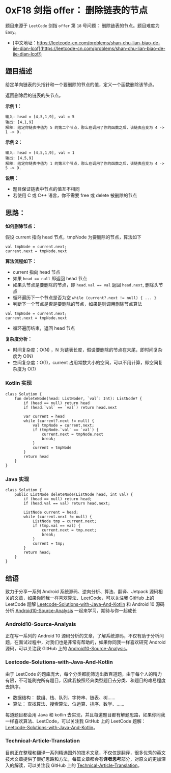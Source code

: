 # 0xF18 剑指 offer： 删除链表的节点

题目来源于 `LeetCode` 剑指 `offer` 第 `18` 号问题： 删除链表的节点。题目难度为 `Easy`。

* [中文地址：https://leetcode-cn.com/problems/shan-chu-lian-biao-de-jie-dian-lcof](https://leetcode-cn.com/problems/shan-chu-lian-biao-de-jie-dian-lcof/)

## 题目描述

给定单向链表的头指针和一个要删除的节点的值，定义一个函数删除该节点。

返回删除后的链表的头节点。

**示例 1：**

```
输入: head = [4,5,1,9], val = 5
输出: [4,1,9]
解释: 给定你链表中值为 5 的第二个节点，那么在调用了你的函数之后，该链表应变为 4 -> 1 -> 9.
```

**示例 2：**

```
输入: head = [4,5,1,9], val = 1
输出: [4,5,9]
解释: 给定你链表中值为 1 的第三个节点，那么在调用了你的函数之后，该链表应变为 4 -> 5 -> 9.
```

**说明：**

* 题目保证链表中节点的值互不相同
* 若使用 C 或 C++ 语言，你不需要 free 或 delete 被删除的节点

## 思路：

**如何删除节点：**

假设 current 指向 head 节点，tmpNode 为要删除的节点，算法如下

```
val tmpNode = current.next;
current.next = tmpNode.next
```


**算法流程如下：**

* current 指向 head 节点
* 如果 `head == null` 即返回 head 节点
* 如果头节点是要删除的节点，即 `head.val == val` 返回 `head.next`, 删除头节点
* 循环遍历下一个节点是否为空 `while (current?.next != null) { ... }`
* 判断下一个节点是否是要删除的节点，如果是则调用删除节点算法

```
val tmpNode = current.next;
current.next = tmpNode.next
```
* 循环遍历结束，返回 head 节点

**复杂度分析：**

* 时间复杂度：O(N) ，N 为链表长度，假设要删除的节点在末尾，即时间复杂度为 O(N)
* 空间复杂度：O(1)，current 占用常数大小的空间，可以不用计算，即空间复杂度为 O(1)

### Kotlin 实现

```
class Solution {
    fun deleteNode(head: ListNode?, `val`: Int): ListNode? {
        if (head == null) return head
        if (head.`val` == `val`) return head.next

        var current = head
        while (current?.next != null) {
            val tmpNode = current.next;
            if (tmpNode.`val` == `val`) {
                current.next = tmpNode.next
                break;
            }
            current = tmpNode
        }
        return head
    }
}
```

### Java 实现

```
class Solution {
    public ListNode deleteNode(ListNode head, int val) {
        if (head == null) return head;
        if (head.val == val) return head.next;

        ListNode current = head;
        while (current.next != null) {
            ListNode tmp = current.next;
            if (tmp.val == val) {
                current.next = tmp.next;
                break;
            }
            current = tmp;
        }
        return head;
    }
}
```

## 结语

致力于分享一系列 Android 系统源码、逆向分析、算法、翻译、Jetpack  源码相关的文章，如果你同我一样喜欢算法、LeetCode，可以关注我 GitHub 上的 LeetCode 题解 [Leetcode-Solutions-with-Java-And-Kotlin](https://github.com/hi-dhl/Leetcode-Solutions-with-Java-And-Kotlin) 和  Android 10 源码分析 [Android10-Source-Analysis](https://github.com/hi-dhl/Android10-Source-Analysis) 一起来学习，期待与你一起成长


### Android10-Source-Analysis

正在写一系列的 Android 10 源码分析的文章，了解系统源码，不仅有助于分析问题，在面试过程中，对我们也是非常有帮助的，如果你同我一样喜欢研究 Android 源码，可以关注我 GitHub 上的 [Android10-Source-Analysis](https://github.com/hi-dhl/Android10-Source-Analysis)。

### Leetcode-Solutions-with-Java-And-Kotlin

由于 LeetCode 的题库庞大，每个分类都能筛选出数百道题，由于每个人的精力有限，不可能刷完所有题目，因此我按照经典类型题目去分类、和题目的难易程度去排序。

* 数据结构： 数组、栈、队列、字符串、链表、树……
* 算法： 查找算法、搜索算法、位运算、排序、数学、……

每道题目都会用 Java 和 kotlin 去实现，并且每道题目都有解题思路，如果你同我一样喜欢算法、LeetCode，可以关注我 GitHub 上的 LeetCode 题解：[Leetcode-Solutions-with-Java-And-Kotlin](https://github.com/hi-dhl/Leetcode-Solutions-with-Java-And-Kotlin)。

### Technical-Article-Translation

目前正在整理和翻译一系列精选国外的技术文章，不仅仅是翻译，很多优秀的英文技术文章提供了很好思路和方法，每篇文章都会有**译者思考**部分，对原文的更加深入的解读，可以关注我 GitHub 上的 [Technical-Article-Translation](https://github.com/hi-dhl/Technical-Article-Translation)。


